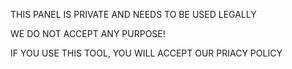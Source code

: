 THIS PANEL IS PRIVATE AND NEEDS TO BE USED LEGALLY

WE DO NOT ACCEPT ANY PURPOSE!

IF YOU USE THIS TOOL, YOU WILL ACCEPT OUR PRIACY POLICY
